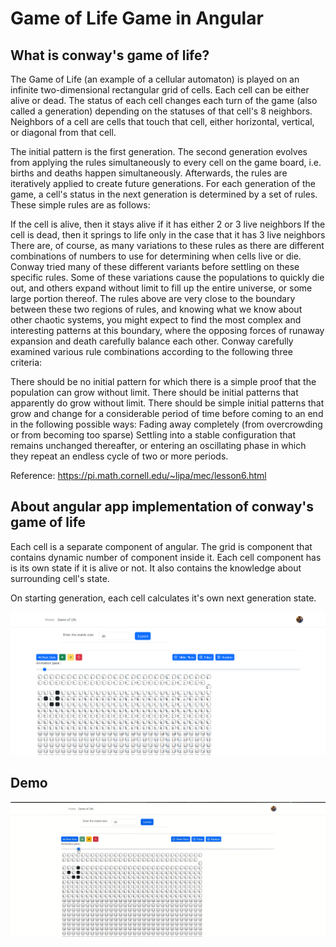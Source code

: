 # Game of Life Game in Angular

## What is conway's game of life?
The Game of Life (an example of a cellular automaton) is played on an infinite two-dimensional rectangular grid of cells. Each cell can be either alive or dead. The status of each cell changes each turn of the game (also called a generation) depending on the statuses of that cell's 8 neighbors. Neighbors of a cell are cells that touch that cell, either horizontal, vertical, or diagonal from that cell.

The initial pattern is the first generation. The second generation evolves from applying the rules simultaneously to every cell on the game board, i.e. births and deaths happen simultaneously. Afterwards, the rules are iteratively applied to create future generations. For each generation of the game, a cell's status in the next generation is determined by a set of rules. These simple rules are as follows:

If the cell is alive, then it stays alive if it has either 2 or 3 live neighbors
If the cell is dead, then it springs to life only in the case that it has 3 live neighbors
There are, of course, as many variations to these rules as there are different combinations of numbers to use for determining when cells live or die. Conway tried many of these different variants before settling on these specific rules. Some of these variations cause the populations to quickly die out, and others expand without limit to fill up the entire universe, or some large portion thereof. The rules above are very close to the boundary between these two regions of rules, and knowing what we know about other chaotic systems, you might expect to find the most complex and interesting patterns at this boundary, where the opposing forces of runaway expansion and death carefully balance each other. Conway carefully examined various rule combinations according to the following three criteria:

There should be no initial pattern for which there is a simple proof that the population can grow without limit.
There should be initial patterns that apparently do grow without limit.
There should be simple initial patterns that grow and change for a considerable period of time before coming to an end in the following possible ways:
Fading away completely (from overcrowding or from becoming too sparse)
Settling into a stable configuration that remains unchanged thereafter, or entering an oscillating phase in which they repeat an endless cycle of two or more periods.

Reference: https://pi.math.cornell.edu/~lipa/mec/lesson6.html 

## About angular app implementation of conway's game of life

Each cell is a separate component of angular. The grid is component that contains dynamic number of component inside it. Each cell component has is its own state if it is alive or not. It also contains the knowledge about surrounding cell's state.

On starting generation, each cell calculates it's own next generation state.

![Game of life home page](GameOfLifePage.png)

## Demo
[![Alt text](VideoThumbnail.png)](ameOfLifeRecording.mp4)



